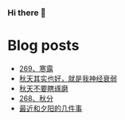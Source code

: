 ### Hi there 👋

<!--
**rebron1900/rebron1900** is a ✨ _special_ ✨ repository because its `README.md` (this file) appears on your GitHub profile.

Here are some ideas to get you started:

- 🔭 I’m currently working on ...
- 🌱 I’m currently learning ...
- 👯 I’m looking to collaborate on ...
- 🤔 I’m looking for help with ...
- 💬 Ask me about ...
- 📫 How to reach me: ...
- 😄 Pronouns: ...
- ⚡ Fun fact: ...
-->



# Blog posts
<!-- BLOG-POST-LIST:START -->
- [269、寒露](https://1900.live/269-han-lu/)
- [秋天其实也好，就是我神经衰弱](https://1900.live/qiu-tian-qi-shi-ye-hao-jiu-shi-wo-shen-jing-shuai-ruo/)
- [秋天不要瞎琢磨](https://1900.live/do-not-ponder-aimlessly-in-autumn/)
- [268、秋分](https://1900.live/268-qiu-fen/)
- [最近和夕阳的几件事](https://1900.live/a-few-recent-things-with-the-sunset/)
<!-- BLOG-POST-LIST:END -->
